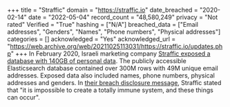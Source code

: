 +++
title = "Straffic"
domain = "https://straffic.io"
date_breached = "2020-02-14"
date = "2022-05-04"
record_count = "48,580,249"
privacy = "Not rated"
Verified = "True"
hashing = ["N/A"]
breached_data = ["Email addresses", "Genders", "Names", "Phone numbers", "Physical addresses"]
categories = []
acknowledged = "Yes"
acknowledged_url = "https://web.archive.org/web/20211025113031/https://straffic.io/updates.php"
+++
In February 2020, Israeli marketing company <a href="https://www.databreachtoday.com/israeli-marketing-company-exposes-contacts-database-a-13785" target="_blank" rel="noopener">Straffic exposed a database with 140GB of personal data</a>. The publicly accessible Elasticsearch database contained over 300M rows with 49M unique email addresses. Exposed data also included names, phone numbers, physical addresses and genders. In <a href="https://straffic.io/updates.php" target="_blank" rel="noopener">their breach disclosure message</a>, Straffic stated that &quot;it is impossible to create a totally immune system, and these things can occur&quot;.
